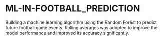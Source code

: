 # ML-IN-FOOTBALL_PREDICTION
Building a machine learning algorithm using the Random Forest to predict future football game events. Rolling averages was adopted to improve the model performance and improved its accuracy significantly.
